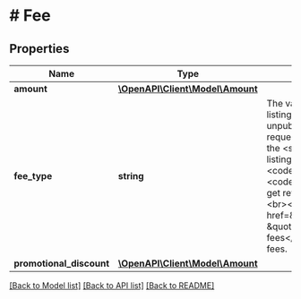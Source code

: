 # # Fee

## Properties

Name | Type | Description | Notes
------------ | ------------- | ------------- | -------------
**amount** | [**\OpenAPI\Client\Model\Amount**](Amount.md) |  | [optional]
**fee_type** | **string** | The value returned in this field indicates the type of listing fee that the seller may incur if one or more unpublished offers (offers are specified in the call request) are published on the marketplace specified in the &lt;strong&gt;marketplaceId&lt;/strong&gt; field. Applicable listing fees will often include things such as &lt;code&gt;InsertionFee&lt;/code&gt; or &lt;code&gt;SubtitleFee&lt;/code&gt;, but many fee types will get returned even when they are &lt;code&gt;0.0&lt;/code&gt;.&lt;br&gt;&lt;br&gt;See the &lt;a href&#x3D;\&quot;https://pages.ebay.com/help/sell/fees.html \&quot; target&#x3D;\&quot;_blank\&quot;&gt;Standard selling fees&lt;/a&gt; help page for more information on listing fees. | [optional]
**promotional_discount** | [**\OpenAPI\Client\Model\Amount**](Amount.md) |  | [optional]

[[Back to Model list]](../../README.md#models) [[Back to API list]](../../README.md#endpoints) [[Back to README]](../../README.md)
